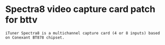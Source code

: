 # Spectra8 video capture card patch for bttv

    iTuner Spectra8 is a multichannel capture card (4 or 8 inputs) based on Conexant BT878 chipset. 
